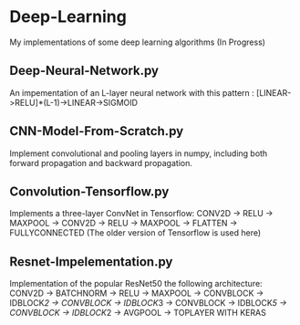# Deep-Learning
My implementations of some deep learning algorithms (In Progress)
## Deep-Neural-Network.py
An impementation of an L-layer neural network with this pattern : [LINEAR->RELU]*(L-1)->LINEAR->SIGMOID 
## CNN-Model-From-Scratch.py
Implement convolutional and pooling layers in numpy, including both forward propagation and backward propagation.
## Convolution-Tensorflow.py
Implements a three-layer ConvNet in Tensorflow: CONV2D -> RELU -> MAXPOOL -> CONV2D -> RELU -> MAXPOOL -> FLATTEN -> FULLYCONNECTED (The older version of Tensorflow is used here)
## Resnet-Impelementation.py
Implementation of the popular ResNet50 the following architecture: CONV2D -> BATCHNORM -> RELU -> MAXPOOL -> CONVBLOCK -> IDBLOCK*2 -> CONVBLOCK -> IDBLOCK*3 -> CONVBLOCK -> IDBLOCK*5 -> CONVBLOCK -> IDBLOCK*2 -> AVGPOOL -> TOPLAYER WITH KERAS

